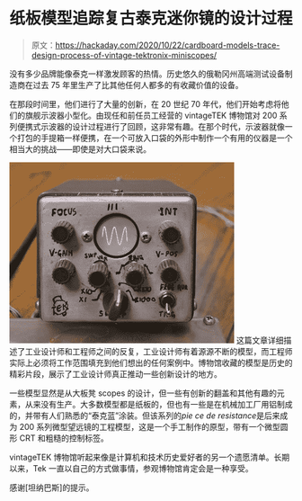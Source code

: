# 纸板模型追踪复古泰克迷你镜的设计过程

> 原文：<https://hackaday.com/2020/10/22/cardboard-models-trace-design-process-of-vintage-tektronix-miniscopes/>

没有多少品牌能像泰克一样激发顾客的热情。历史悠久的俄勒冈州高端测试设备制造商在过去 75 年里生产了比其他任何人都多的有收藏价值的设备。

在那段时间里，他们进行了大量的创新，在 20 世纪 70 年代，他们开始考虑将他们的旗舰示波器小型化。由现任和前任员工经营的 vintageTEK 博物馆对 200 系列便携式示波器的设计过程进行了回顾，这非常有趣。在那个时代，示波器就像一个打包的手提箱一样便携，在一个可放入口袋的外形中制作一个有用的仪器是一个相当大的挑战——即使是对大口袋来说。

[![](img/1082cfc6cd8bcacacf5e6f16a42fd291.png)](https://hackaday.com/wp-content/uploads/2020/10/Miniscope1.jpg) 这篇文章详细描述了工业设计师和工程师之间的反复，工业设计师有着源源不断的模型，而工程师实际上必须将工作范围填充到他们想出的任何案例中。博物馆收藏的模型是历史的精彩片段，展示了工业设计师真正推动一些创新设计的地方。

一些模型显然是从大板凳 scopes 的设计，但一些有创新的翻盖和其他有趣的元素，从来没有生产。大多数模型都是纸板的，但也有一些是在机械加工厂用铝制成的，并带有人们熟悉的“泰克蓝”涂装。但该系列的*pie ce de resistance*是后来成为 200 系列微型望远镜的工程模型，这是一个手工制作的原型，带有一个微型圆形 CRT 和粗糙的控制标签。

vintageTEK 博物馆听起来像是计算机和技术历史爱好者的另一个遗愿清单。长期以来，Tek 一直以自己的方式做事情，参观博物馆肯定会是一种享受。

感谢[坦纳巴斯]的提示。